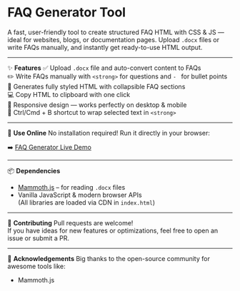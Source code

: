 # FAQ Generator Tool
A fast, user-friendly tool to create structured FAQ HTML with CSS & JS — ideal for websites, blogs, or documentation pages. Upload `.docx` files or write FAQs manually, and instantly get ready-to-use HTML output.

---

✨ **Features**
✅ Upload `.docx` file and auto-convert content to FAQs  
✏️ Write FAQs manually with `<strong>` for questions and `- ` for bullet points  
📄 Generates fully styled HTML with collapsible FAQ sections  
💻 Copy HTML to clipboard with one click  
📱 Responsive design — works perfectly on desktop & mobile  
🎹 Ctrl/Cmd + B shortcut to wrap selected text in `<strong>`  

---

🔗 **Use Online**
No installation required! Run it directly in your browser:

➡️ [FAQ Generator Live Demo](https://faqgen-ten.vercel.app/)

---

📦 **Dependencies**
- [Mammoth.js](https://github.com/mwilliamson/mammoth.js) – for reading `.docx` files  
- Vanilla JavaScript & modern browser APIs  
(All libraries are loaded via CDN in `index.html`)

---

🧩 **Contributing**
Pull requests are welcome!  
If you have ideas for new features or optimizations, feel free to open an issue or submit a PR.

---

🙌 **Acknowledgements**
Big thanks to the open-source community for awesome tools like:  
- Mammoth.js
